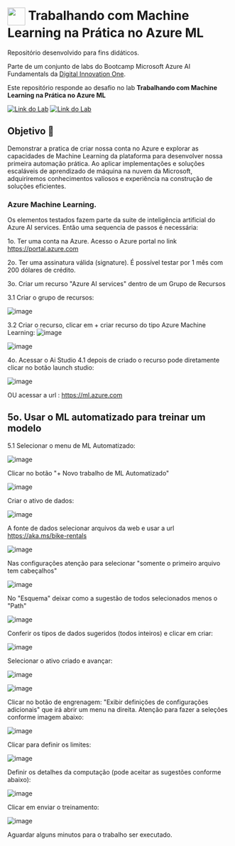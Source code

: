 <h1>
    <a href="https://www.dio.me/">
     <img align="center" width="40px" src="https://hermes.digitalinnovation.one/assets/diome/logo-minimized.png"></a>
    <span> Trabalhando com Machine Learning na Prática no Azure ML </span>
</h1>

Repositório desenvolvido para fins didáticos. 

Parte de um conjunto de labs do Bootcamp Microsoft Azure AI Fundamentals da [Digital Innovation One](https://www.dio.me/).

Este repositório responde ao desafio no lab  **Trabalhando com Machine Learning na Prática no Azure ML** 

[![Link do Lab](https://img.shields.io/badge/▶-000?style=for-the-badge&logo=movie&logoColor=E94D5F)](https://web.dio.me/lab/trabalhando-com-machine-learning-na-pratica-no-azure-ml/learning/feb31f95-6d53-4317-8519-b455fee120fa) 
[![Link do Lab](https://img.shields.io/badge/Acesse%20o%20Lab%20na%20Plataforma-E94D5F?style=for-the-badge)](https://web.dio.me/lab/trabalhando-com-machine-learning-na-pratica-no-azure-ml/learning/feb31f95-6d53-4317-8519-b455fee120fa)

## Objetivo 🎯
Demonstrar a pratica de criar nossa conta no Azure e explorar as capacidades de Machine Learning da plataforma para desenvolver nossa primeira automação prática. 
Ao aplicar implementações e soluções escaláveis de aprendizado de máquina na nuvem da Microsoft, adquiriremos conhecimentos valiosos e experiência na construção de soluções eficientes.

### Azure Machine Learning.

Os elementos testados fazem parte da suite de inteligência artificial do Azure AI services. 
Então uma sequencia de passos é necessária:

1o. Ter uma conta na Azure. Acesso o  Azure portal no link https://portal.azure.com

2o. Ter uma assinatura válida (signature). É possível testar por 1 mês com 200 dólares de crédito.

3o. Criar um recurso "Azure AI services" dentro de um Grupo de Recursos


3.1 Criar o grupo de recursos:

![image](https://github.com/toniacprado/DIO-Trabalhando-com-Machine-Learning-na-Pratica-no-Azure-ML/assets/105946569/2f5b7b4c-d3ee-49d4-9844-b015d6f59c2e)

3.2 Criar o recurso, clicar em + criar recurso do tipo Azure Machine Learning:
![image](https://github.com/toniacprado/DIO-Trabalhando-com-Machine-Learning-na-Pratica-no-Azure-ML/assets/105946569/38781a9a-1c7e-45fd-ae2b-9a97566da28a)

![image](https://github.com/toniacprado/DIO-Trabalhando-com-Machine-Learning-na-Pratica-no-Azure-ML/assets/105946569/7a5fad22-4981-47dd-8655-71a881d01c7a)

4o. Acessar o Ai Studio
4.1 depois de criado o recurso pode diretamente clicar no botão launch studio:

![image](https://github.com/toniacprado/DIO-Trabalhando-com-Machine-Learning-na-Pratica-no-Azure-ML/assets/105946569/70757851-0bd7-486f-a8f9-0e686a203d51)

OU acessar a url : https://ml.azure.com

## 5o. Usar o ML automatizado para treinar um modelo

5.1 Selecionar o menu de ML Automatizado:

![image](https://github.com/toniacprado/DIO-Trabalhando-com-Machine-Learning-na-Pratica-no-Azure-ML/assets/105946569/42ec1865-82f0-42c0-b1f0-6e424103bb99)

Clicar no botão "+ Novo trabalho de ML Automatizado"

![image](https://github.com/toniacprado/DIO-Trabalhando-com-Machine-Learning-na-Pratica-no-Azure-ML/assets/105946569/631b80c3-af31-4320-8cd1-429a304c3885)

Criar o ativo de dados:

![image](https://github.com/toniacprado/DIO-Trabalhando-com-Machine-Learning-na-Pratica-no-Azure-ML/assets/105946569/791b15f9-1ee1-4f41-a900-79a6b035fbce)

A fonte de dados selecionar arquivos da web e usar a url https://aka.ms/bike-rentals

![image](https://github.com/toniacprado/DIO-Trabalhando-com-Machine-Learning-na-Pratica-no-Azure-ML/assets/105946569/87f15d5d-da5a-43e9-8bd2-88de4b4e374c)

Nas configurações atenção para selecionar "somente o primeiro arquivo tem cabeçalhos"

![image](https://github.com/toniacprado/DIO-Trabalhando-com-Machine-Learning-na-Pratica-no-Azure-ML/assets/105946569/9defd680-9221-47ea-95b8-d48544bcebd0)

No "Esquema" deixar como a sugestão de todos selecionados menos o "Path"

![image](https://github.com/toniacprado/DIO-Trabalhando-com-Machine-Learning-na-Pratica-no-Azure-ML/assets/105946569/a69e5429-3464-4e69-9563-d4dc3bfc1327)

Conferir os tipos de dados sugeridos (todos inteiros) e clicar em criar:

![image](https://github.com/toniacprado/DIO-Trabalhando-com-Machine-Learning-na-Pratica-no-Azure-ML/assets/105946569/885b8ea2-9b66-4078-8c39-c0c9b4185e22)


Selecionar o ativo criado e avançar:

![image](https://github.com/toniacprado/DIO-Trabalhando-com-Machine-Learning-na-Pratica-no-Azure-ML/assets/105946569/61fb089b-0abc-48ec-8fb1-4f573f8b26e0)


![image](https://github.com/toniacprado/DIO-Trabalhando-com-Machine-Learning-na-Pratica-no-Azure-ML/assets/105946569/faf94aef-93de-474e-a5b9-848816e1183c)


Clicar no botão de engrenagem: "Exibir definições de configurações adicionais" que irá abrir um menu na direita.
Atenção para fazer a seleções conforme imagem abaixo:

![image](https://github.com/toniacprado/DIO-Trabalhando-com-Machine-Learning-na-Pratica-no-Azure-ML/assets/105946569/10e9805c-28be-46ac-9244-11fc30bf92bd)

Clicar para definir os limites:

![image](https://github.com/toniacprado/DIO-Trabalhando-com-Machine-Learning-na-Pratica-no-Azure-ML/assets/105946569/2537da72-a814-42c2-91fb-9b54107a3883)

Definir os detalhes da computação (pode aceitar as sugestões conforme abaixo):

![image](https://github.com/toniacprado/DIO-Trabalhando-com-Machine-Learning-na-Pratica-no-Azure-ML/assets/105946569/7cfc6d33-e994-438e-a276-51ddb533a56c)

Clicar em enviar o treinamento:

![image](https://github.com/toniacprado/DIO-Trabalhando-com-Machine-Learning-na-Pratica-no-Azure-ML/assets/105946569/b38bb17d-579d-4ca8-b979-e48af1ca65d1)

Aguardar alguns minutos para o trabalho ser executado.




